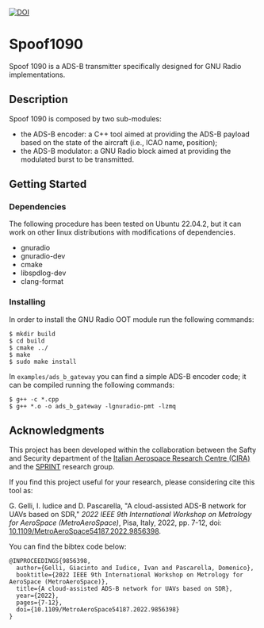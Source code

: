 
[![DOI](https://zenodo.org/badge/662674029.svg)](https://zenodo.org/badge/latestdoi/662674029)

# Spoof1090

Spoof 1090 is a ADS-B transmitter specifically designed for GNU Radio implementations.

## Description

Spoof 1090 is composed by two sub-modules:

* the ADS-B encoder: a C++ tool aimed at providing the ADS-B payload based on the state of the aircraft (i.e., ICAO name, position);
* the ADS-B modulator: a GNU Radio block aimed at providing the modulated burst to be transmitted.

## Getting Started

### Dependencies

The following procedure has been tested on Ubuntu 22.04.2, but it can work on other linux distributions with modifications of dependencies.

* gnuradio
* gnuradio-dev
* cmake
* libspdlog-dev
* clang-format

### Installing

In order to install the GNU Radio OOT module run the following commands:

```
$ mkdir build
$ cd build
$ cmake ../
$ make
$ sudo make install
```

In `examples/ads_b_gateway` you can find a simple ADS-B encoder code; it can be compiled running the following commands:

```
$ g++ -c *.cpp
$ g++ *.o -o ads_b_gateway -lgnuradio-pmt -lzmq
```

## Acknowledgments

This project has been developed within the collaboration between the Safty and Security department of the [Italian Aerospace Research Centre (CIRA)](https://www.cira.it/en) and the [SPRINT](https://sprint.dieti.unina.it/index.php/en) research group.

If you find this project useful for your research, please considering cite this tool as:

G. Gelli, I. Iudice and D. Pascarella, "A cloud-assisted ADS-B network for UAVs based on SDR," *2022 IEEE 9th International Workshop on Metrology for AeroSpace (MetroAeroSpace)*, Pisa, Italy, 2022, pp. 7-12, doi: [10.1109/MetroAeroSpace54187.2022.9856398](https://doi.org/10.1109/MetroAeroSpace54187.2022.9856398).

You can find the bibtex code below:

```
@INPROCEEDINGS{9856398,
  author={Gelli, Giacinto and Iudice, Ivan and Pascarella, Domenico},
  booktitle={2022 IEEE 9th International Workshop on Metrology for AeroSpace (MetroAeroSpace)}, 
  title={A cloud-assisted ADS-B network for UAVs based on SDR}, 
  year={2022},
  pages={7-12},
  doi={10.1109/MetroAeroSpace54187.2022.9856398}
}
```
